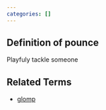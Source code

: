 ```yaml
---
categories: []
---
```

## Definition of pounce

Playfuly tackle someone

## Related Terms

- [glomp](./glomp)
